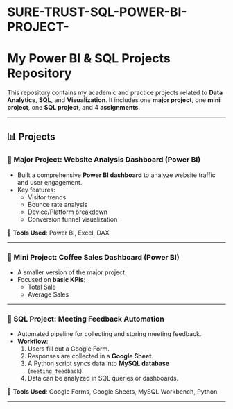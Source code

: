 # SURE-TRUST-SQL-POWER-BI-PROJECT-
 # My Power BI & SQL Projects Repository

This repository contains my academic and practice projects related to **Data Analytics**, **SQL**, and **Visualization**. It includes one **major project**, one **mini project**, one **SQL project**, and 4 **assignments**.

---

## 📊 Projects

### 🔹 Major Project: Website Analysis Dashboard (Power BI)
- Built a comprehensive **Power BI dashboard** to analyze website traffic and user engagement.  
- Key features:
  - Visitor trends
  - Bounce rate analysis
  - Device/Platform breakdown
  - Conversion funnel visualization

📌 **Tools Used**: Power BI, Excel, DAX

---

### 🔹 Mini Project: Coffee Sales Dashboard (Power BI)
- A smaller version of the major project.  
- Focused on **basic KPIs**:
  - Total Sale
  - Average Sales
   

---

### 🔹 SQL Project: Meeting Feedback Automation
- Automated pipeline for collecting and storing meeting feedback.  
- **Workflow**:
  1. Users fill out a Google Form.  
  2. Responses are collected in a **Google Sheet**.  
  3. A Python script syncs data into **MySQL database** (`meeting_feedback`).  
  4. Data can be analyzed in SQL queries or dashboards.  

📌 **Tools Used**: Google Forms, Google Sheets, MySQL Workbench, Python  


---


